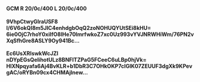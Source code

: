 #### GCM R 20/0c/400 L 20/0c/400
**9VhpCtwyGIraUSF8**<br/>**I/6V6okQI8m5JIC4enhdgbOqQ2zoNOHUQYUtSEi8kHU=**<br/>**6ie0OjC7rhoY0xiIfO8lHe70ImrfwkoZ7xc0Uz993vYVJNRWHiWm/76PN2vXqSfhGre8ASLY9Oy941Bc...**<br/><br/>
**Ec6UsXRIswkWcJZI**<br/>**nDYpEGsQelihotULz8BNFlTZPaG5FCeeC6uLBp0hjVk=**<br/>**HlXNpqyafa6Aj4BvKLR+b1DbR3C7OHkOKP7cIGlK07ZEUUF3dgXk9KPevgAC/oRYBn09cx4CHMAjlnew...**